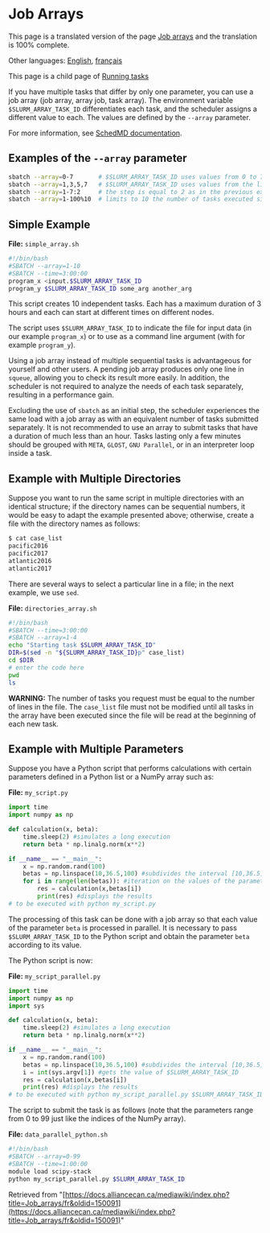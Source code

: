 # Job Arrays

This page is a translated version of the page [Job arrays](https://docs.alliancecan.ca/mediawiki/index.php?title=Job_arrays) and the translation is 100% complete.

Other languages: [English](https://docs.alliancecan.ca/mediawiki/index.php?title=Job_arrays), [français](https://docs.alliancecan.ca/mediawiki/index.php?title=Job_arrays/fr)

This page is a child page of [Running tasks](https://docs.alliancecan.ca/mediawiki/index.php?title=Running_tasks)


If you have multiple tasks that differ by only one parameter, you can use a job array (job array, array job, task array). The environment variable `$SLURM_ARRAY_TASK_ID` differentiates each task, and the scheduler assigns a different value to each. The values are defined by the `--array` parameter.

For more information, see [SchedMD documentation](https://slurm.schedmd.com/documentation.html).


## Examples of the `--array` parameter

```bash
sbatch --array=0-7       # $SLURM_ARRAY_TASK_ID uses values from 0 to 7 inclusive
sbatch --array=1,3,5,7   # $SLURM_ARRAY_TASK_ID uses values from the list
sbatch --array=1-7:2     # the step is equal to 2 as in the previous example
sbatch --array=1-100%10  # limits to 10 the number of tasks executed simultaneously
```


## Simple Example

**File:** `simple_array.sh`

```bash
#!/bin/bash
#SBATCH --array=1-10
#SBATCH --time=3:00:00
program_x <input.$SLURM_ARRAY_TASK_ID
program_y $SLURM_ARRAY_TASK_ID some_arg another_arg
```

This script creates 10 independent tasks. Each has a maximum duration of 3 hours and each can start at different times on different nodes.

The script uses `$SLURM_ARRAY_TASK_ID` to indicate the file for input data (in our example `program_x`) or to use as a command line argument (with for example `program_y`).

Using a job array instead of multiple sequential tasks is advantageous for yourself and other users. A pending job array produces only one line in `squeue`, allowing you to check its result more easily.  In addition, the scheduler is not required to analyze the needs of each task separately, resulting in a performance gain.


Excluding the use of `sbatch` as an initial step, the scheduler experiences the same load with a job array as with an equivalent number of tasks submitted separately. It is not recommended to use an array to submit tasks that have a duration of much less than an hour. Tasks lasting only a few minutes should be grouped with `META`, `GLOST`, `GNU Parallel`, or in an interpreter loop inside a task.


## Example with Multiple Directories

Suppose you want to run the same script in multiple directories with an identical structure; if the directory names can be sequential numbers, it would be easy to adapt the example presented above; otherwise, create a file with the directory names as follows:

```bash
$ cat case_list
pacific2016
pacific2017
atlantic2016
atlantic2017
```

There are several ways to select a particular line in a file; in the next example, we use `sed`.

**File:** `directories_array.sh`

```bash
#!/bin/bash
#SBATCH --time=3:00:00
#SBATCH --array=1-4
echo "Starting task $SLURM_ARRAY_TASK_ID"
DIR=$(sed -n "${SLURM_ARRAY_TASK_ID}p" case_list)
cd $DIR
# enter the code here
pwd
ls
```

**WARNING:** The number of tasks you request must be equal to the number of lines in the file. The `case_list` file must not be modified until all tasks in the array have been executed since the file will be read at the beginning of each new task.


## Example with Multiple Parameters

Suppose you have a Python script that performs calculations with certain parameters defined in a Python list or a NumPy array such as:

**File:** `my_script.py`

```python
import time
import numpy as np

def calculation(x, beta):
    time.sleep(2) #simulates a long execution
    return beta * np.linalg.norm(x**2)

if __name__ == "__main__":
    x = np.random.rand(100)
    betas = np.linspace(10,36.5,100) #subdivides the interval [10,36.5] into 100 values
    for i in range(len(betas)): #iteration on the values of the parameter beta
        res = calculation(x,betas[i])
        print(res) #displays the results
# to be executed with python my_script.py
```

The processing of this task can be done with a job array so that each value of the parameter `beta` is processed in parallel.  It is necessary to pass `$SLURM_ARRAY_TASK_ID` to the Python script and obtain the parameter `beta` according to its value.

The Python script is now:

**File:** `my_script_parallel.py`

```python
import time
import numpy as np
import sys

def calculation(x, beta):
    time.sleep(2) #simulates a long execution
    return beta * np.linalg.norm(x**2)

if __name__ == "__main__":
    x = np.random.rand(100)
    betas = np.linspace(10,36.5,100) #subdivides the interval [10,36.5] into 100 values
    i = int(sys.argv[1]) #gets the value of $SLURM_ARRAY_TASK_ID
    res = calculation(x,betas[i])
    print(res) #displays the results
# to be executed with python my_script_parallel.py $SLURM_ARRAY_TASK_ID
```

The script to submit the task is as follows (note that the parameters range from 0 to 99 just like the indices of the NumPy array).

**File:** `data_parallel_python.sh`

```bash
#!/bin/bash
#SBATCH --array=0-99
#SBATCH --time=1:00:00
module load scipy-stack
python my_script_parallel.py $SLURM_ARRAY_TASK_ID
```

Retrieved from "[https://docs.alliancecan.ca/mediawiki/index.php?title=Job_arrays/fr&oldid=150091](https://docs.alliancecan.ca/mediawiki/index.php?title=Job_arrays/fr&oldid=150091)"
